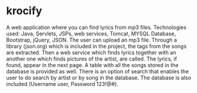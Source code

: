 # krocify
A web application where you can find lyrics from mp3 files. 
Technologies used: Java, Servlets, JSPs, web services, Tomcat, MYSQL Database, Bootstrap, jQuery, JSON.
The user can upload an mp3 file. Through a library (json.org) which is included in the project, the tags from the songs are extracted. 
Then a web service which finds lyrics together with an another one which finds pictures of the artist, are called. 
The lyrics, if found, appear in the next page. A table with all the songs stored in the database is provided as well.
There is an option of search that enables the user to do search by artist or by song in the database. 
The database is also included (Username user, Password 123!@#).

